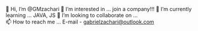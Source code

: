 
👋 Hi, I’m @GMzachari
👀 I’m interested in ... join a company!!! 
🌱 I’m currently learning ... JAVA, JS 
💞️ I’m looking to collaborate on ...  
📫 How to reach me ... E-mail - gabrielzachari@outlook.com 

